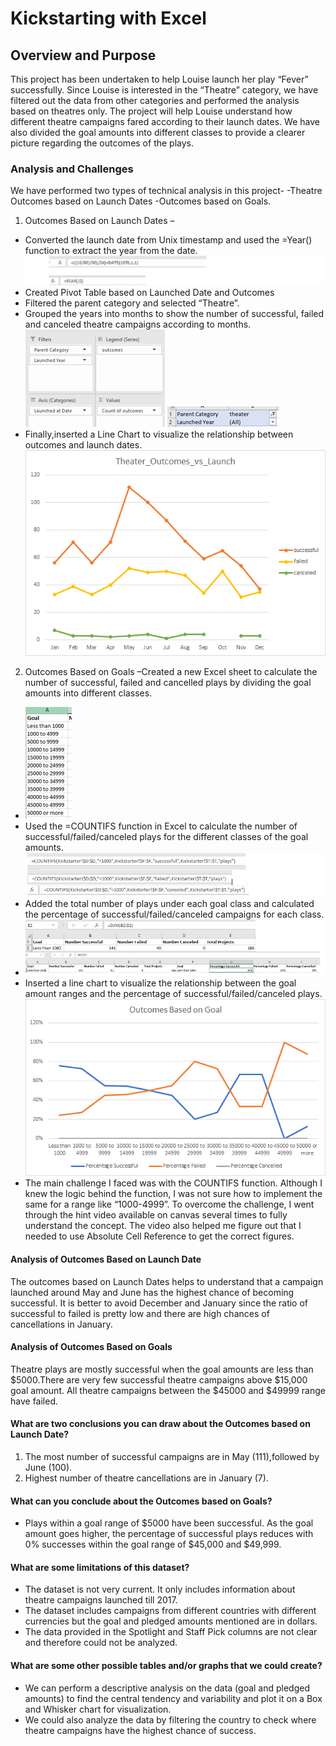 
# Kickstarting with Excel

## Overview and Purpose

This project has been undertaken to help Louise launch her play “Fever” successfully. Since Louise is interested in the “Theatre” category, we have filtered out the data from other categories and performed the analysis based on theatres only. The project will help Louise understand how different theatre campaigns fared according to their launch dates. We have also divided the goal amounts into different classes to provide a clearer picture regarding the outcomes of the plays.

### Analysis and Challenges

We have performed two types of technical analysis in this project-
    -Theatre Outcomes based on Launch Dates 
    -Outcomes based on Goals.

1.	Outcomes Based on Launch Dates –
-	Converted the launch date from Unix timestamp and used the =Year() function to extract the year from the date.
![Conversion&Year](images/Conversion_Year.png)
-	Created Pivot Table based on Launched Date and Outcomes
-	Filtered the parent category and selected “Theatre”.
-	Grouped the years into months to show the number of successful, failed and canceled theatre campaigns according to months.
![Pivot_Table](images/Pivot_Table.png)
![](images/Parent_Filter.png)
-	Finally,inserted a Line Chart to visualize the relationship between outcomes and launch dates.
![](images/Theater_Outcomes_vs_Launch.png)

2.	Outcomes Based on Goals 
–Created a new Excel sheet to calculate the number of successful, failed and cancelled plays by dividing the goal amounts into different classes.
- ![](images/Goal_Range.png)
- Used the =COUNTIFS function in Excel to calculate the number of successful/failed/canceled plays for the different classes of the goal amounts.
![](images/countifs_edited.png)
-	Added the total number of plays under each goal class and calculated the percentage of successful/failed/canceled campaigns for each class.
- ![](images/Percentage_edited.png)
-	Inserted a line chart to visualize the relationship between the goal amount ranges and the percentage of successful/failed/canceled plays.
![](images/Outcomes_vs_Goals.png)
-	The main challenge I faced was with the COUNTIFS function. Although I knew the logic behind the function, I was not sure how to implement the same for a range like “1000-4999”. To overcome the challenge, I went through the hint video available on canvas several times to fully understand the concept. The video also helped me figure out that I needed to use Absolute Cell Reference to get the correct figures.

#### Analysis of Outcomes Based on Launch Date

The outcomes based on Launch Dates helps to understand that a campaign launched around May and June has the highest chance of becoming successful. It is better to avoid December and January since the ratio of successful to failed is pretty low and there are high chances of cancellations in January. 

#### Analysis of Outcomes Based on Goals

Theatre plays are mostly successful when the goal amounts are less than $5000.There are very few successful theatre campaigns above $15,000 goal amount. All theatre campaigns between the $45000 and $49999 range have failed. 

#### What are two conclusions you can draw about the Outcomes based on Launch Date?

1.	The most number of successful campaigns are in May (111),followed by June (100).
2.	Highest number of theatre cancellations are in January (7).

#### What can you conclude about the Outcomes based on Goals?

- Plays within a goal range of $5000 have been successful. As the goal amount goes higher, the percentage of successful plays reduces with 0% successes within the goal range of $45,000 and $49,999.

#### What are some limitations of this dataset?

-	The dataset is not very current. It only includes information about theatre campaigns launched till 2017.
-	The dataset includes campaigns from different countries with different currencies but the goal and pledged amounts mentioned are in dollars.
-	The data provided in the Spotlight and Staff Pick columns are not clear and therefore could not be analyzed.

#### What are some other possible tables and/or graphs that we could create?

-	We can perform a descriptive analysis on the data (goal and pledged amounts) to find the central tendency and variability and plot it on a Box and Whisker chart for visualization.
-	We could also analyze the data by filtering the country to check where theatre campaigns have the highest chance of success.

 


